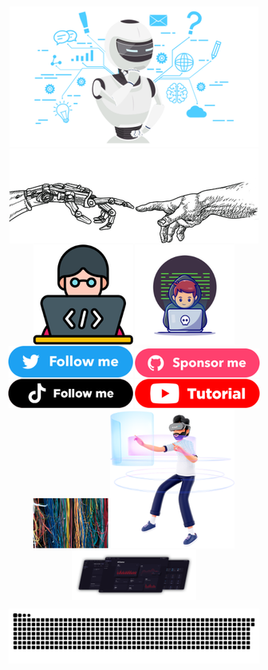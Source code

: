 <!-- Dan -->
  <div align="center">
    <img  src="./assets/img/Dan-img.png" width="500 px" alt="">
  </div>
    <div align="center">
    <img  src="/assets/img/image2.png" width="500 px" alt="">
  </div>
    <div align="center">
    <img  src="./assets/img/dev-img1.png" width="200 px" alt="">
    <img  src="./assets/img/dev-img.png" width="200 px" alt="">
  </div>
  <!-- Social Media -->
  <div align="center" >
    <div>
    <img  src="./assets/img/twitter.png"width="250 px" alt="">
    <img  src="./assets/img/sponsor.png"width="250 px" alt="">
    <img  src="./assets/img/tiktok.png" width="250 px"alt="">
    <img  src="./assets/img/tutorial.png" width="250 px"alt="">
  </div>
</div>

  <div align="center">
<img  src="./assets/img-team/cl.jpg" width="150 px"alt="">
<img  src="./assets/img-team/mark.png" width="250 px"alt="">
<img  src="./assets/img-team/q2.png" width="250 px"alt="">
</div>

![](/assets/snike/bastndev_snike.svg)